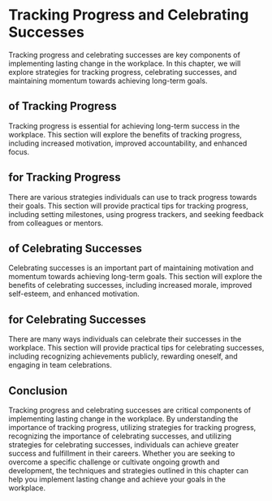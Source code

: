 Tracking Progress and Celebrating Successes
=====================================================================================================

Tracking progress and celebrating successes are key components of implementing lasting change in the workplace. In this chapter, we will explore strategies for tracking progress, celebrating successes, and maintaining momentum towards achieving long-term goals.

of Tracking Progress
------------------------------------------

Tracking progress is essential for achieving long-term success in the workplace. This section will explore the benefits of tracking progress, including increased motivation, improved accountability, and enhanced focus.

for Tracking Progress
-------------------------------------------

There are various strategies individuals can use to track progress towards their goals. This section will provide practical tips for tracking progress, including setting milestones, using progress trackers, and seeking feedback from colleagues or mentors.

of Celebrating Successes
----------------------------------------------

Celebrating successes is an important part of maintaining motivation and momentum towards achieving long-term goals. This section will explore the benefits of celebrating successes, including increased morale, improved self-esteem, and enhanced motivation.

for Celebrating Successes
-----------------------------------------------

There are many ways individuals can celebrate their successes in the workplace. This section will provide practical tips for celebrating successes, including recognizing achievements publicly, rewarding oneself, and engaging in team celebrations.

Conclusion
----------

Tracking progress and celebrating successes are critical components of implementing lasting change in the workplace. By understanding the importance of tracking progress, utilizing strategies for tracking progress, recognizing the importance of celebrating successes, and utilizing strategies for celebrating successes, individuals can achieve greater success and fulfillment in their careers. Whether you are seeking to overcome a specific challenge or cultivate ongoing growth and development, the techniques and strategies outlined in this chapter can help you implement lasting change and achieve your goals in the workplace.
